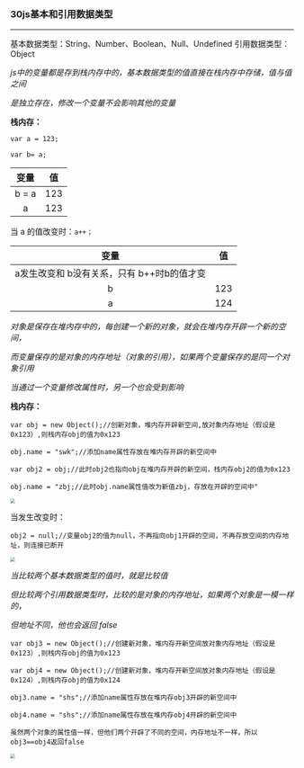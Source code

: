 ### 30js基本和引用数据类型

---

 基本数据类型：String、Number、Boolean、Null、Undefined	引用数据类型：Object

*js中的变量都是存到栈内存中的，基本数据类型的值直接在栈内存中存储，值与值之间*

*是独立存在，修改一个变量不会影响其他的变量*

**栈内存：**

`var a = 123;`

`var b= a;`

| 变量  |  值  |
| :---: | :--: |
| b = a | 123  |
|   a   | 123  |

当 a 的值改变时：`a++；`

|                    变量                    |  值  |
| :----------------------------------------: | :--: |
| a发生改变和 b没有关系，只有 b++时b的值才变 |      |
|                     b                      | 123  |
|                     a                      | 124  |

*对象是保存在堆内存中的，每创建一个新的对象，就会在堆内存开辟一个新的空间，*

*而变量保存的是对象的内存地址（对象的引用），如果两个变量保存的是同一个对象引用*

*当通过一个变量修改属性时，另一个也会受到影响*

**栈内存：**

`var obj = new Object();//创新对象，堆内存开辟新空间,放对象内存地址（假设是0x123）,则栈内存obj的值为0x123`

`obj.name = "swk";//添加name属性存放在堆内存开辟的新空间中`

`var obj2 = obj;//此时obj2也指向obj在堆内存开辟的新空间，栈内存obj2的值为0x123`

`obj.name = "zbj;//此时obj.name属性值改为新值zbj，存放在开辟的空间中"`

<img src="C:\Users\Lenovo\Pictures\Saved Pictures\堆内存1.jpg" style="zoom:50%;" />

当发生改变时：

`obj2 = null;//变量obj2的值为null，不再指向obj1开辟的空间，不再存放空间的内存地址，则连接已断开`

<img src="C:\Users\Lenovo\Pictures\Saved Pictures\堆内存2.jpg" style="zoom:50%;" />

*当比较两个基本数据类型的值时，就是比较值*

*但比较两个引用数据类型时，比较的是对象的内存地址，如果两个对象是一模一样的，*

*但地址不同，他也会返回 false*

`var obj3 = new Object();//创建新对象，堆内存开新空间放对象内存地址（假设是0x123）,则栈内存obj的值为0x123`

`var obj4 = new Object();//创建新对象，堆内存开新空间放对象内存地址（假设是0x124）,则栈内存obj的值为0x124`

`obj3.name = "shs";//添加name属性存放在堆内存obj3开辟的新空间中`

`obj4.name = "shs";//添加name属性存放在堆内存obj4开辟的新空间中`

`虽然两个对象的属性值一样，但他们两个开辟了不同的空间，内存地址不一样，所以obj3==obj4返回false`

<img src="C:\Users\Lenovo\Pictures\Saved Pictures\堆内存3.jpg" style="zoom:50%;" />

